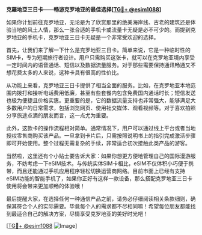 **克羅地亞三日卡——畅游克罗地亚的最佳选择[[TG💪+ @esim1088](https://t.me/s/esim1088)]**

如果你计划前往克罗地亚，无论是为了欣赏那里的绝美海岸线、古老的建筑还是体验当地的风土人情，那么一张合适的手机卡或流量卡无疑是必不可少的。而提到克罗地亚的手机卡，克罗地亚三日卡无疑是一个非常受欢迎的选择。

首先，让我们来了解一下什么是克罗地亚三日卡。简单来说，它是一种临时性的SIM卡，专为短期旅行者设计。用户只需购买这张卡，就可以在克罗地亚境内享受一定时间内的语音通话、短信以及数据流量服务。对于那些需要保持通讯畅通又不想花费太多的人来说，这种卡具有很高的性价比。

从功能上来看，克罗地亚三日卡提供了相当全面的服务。比如，在克罗地亚本地范围内拨打和接听电话费用低廉，甚至有些套餐内包含免费国内通话时长；短信发送也极为便捷且价格实惠。更重要的是，它的数据流量支持也非常强大，能够满足大多数用户的日常需求，包括浏览网页、使用社交媒体、观看视频等。对于喜欢拍照分享旅途点滴的朋友而言，这一点尤为重要。

此外，这款卡的操作流程相对简单。通常情况下，用户可以通过线上平台或者当地授权零售商购买该产品。一旦拿到卡片后，只需按照说明书上的指引完成激活步骤即可开始使用。整个过程无需复杂的手续，非常适合初次接触此类产品的游客。

当然啦，这里还有个小贴士要告诉大家：如果你想更方便地管理自己的国际漫游服务，不妨考虑一下eSIM技术。与传统实体SIM卡相比，eSIM不仅体积小巧便于携带，而且还能通过手机应用程序轻松切换运营商网络。目前市面上已经有支持eSIM功能的智能手机了，如果你正好有这样一款设备，那么搭配克罗地亚三日卡使用将会带来更加顺畅的体验哦！

最后提醒大家，在选择任何一种通信产品之前，请务必仔细阅读相关条款细则，确保其符合个人的实际需要。毕竟每个人的需求都不尽相同嘛！希望每位朋友都能找到最适合自己的解决方案，尽情享受克罗地亚的美好时光吧！

[[TG💪+ @esim1088](https://t.me/s/esim1088) ![Image](https://i.postimg.cc/4NQfJmqS/Snipaste-2025-05-13-00-14-12.png)]